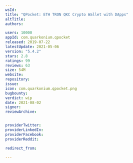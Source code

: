 ```yaml
---
wsId: 
title: "QPocket: ETH TRON QKC Crypto Wallet with DApps"
altTitle: 
authors:

users: 10000
appId: com.quarkonium.qpocket
released: 2019-07-22
latestUpdate: 2021-05-06
version: "5.4.2"
stars: 2.8
ratings: 99
reviews: 63
size: 54M
website: 
repository: 
issue: 
icon: com.quarkonium.qpocket.png
bugbounty: 
verdict: wip
date: 2021-08-02
signer: 
reviewArchive:


providerTwitter: 
providerLinkedIn: 
providerFacebook: 
providerReddit: 

redirect_from:

---
```



